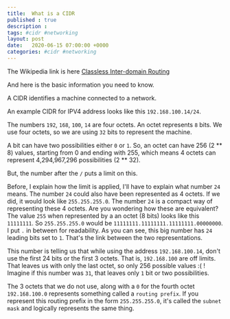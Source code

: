 ```yaml
---
title:  What is a CIDR
published : true
description : 
tags: #cidr #networking
layout: post
date:   2020-06-15 07:00:00 +0000
categories: #cidr #networking
---
```


The Wikipedia link is here [Classless Inter-domain Routing](https://en.wikipedia.org/wiki/Classless_Inter-Domain_Routing)

And here is the basic information you need to know.

A CIDR identifies a machine connected to a network.

An example CIDR for IPV4 address looks like this `192.168.100.14/24`.

The numbers `192`, `168`, `100`, `14` are four octets. An octet represents `8` bits. We use four octets, so we are using `32` bits to represent the machine. 

A bit can have two possibilities either `0` or `1`. So, an octet can have 256 (2 ** 8) values, starting from 0 and ending with 255, which means 4 octets can represent 4,294,967,296 possibilities (2 ** 32).

But, the number after the `/` puts a limit on this.

Before, I explain how the limit is applied, I'll have to explain what number `24` means. The number `24` could also have been represented as 4 octets. If we did, it would look like `255.255.255.0`. The number `24` is a compact way of representing these 4 octets. Are you wondering how these are equivalent? The value `255` when represented by a an octet (8 bits) looks like this `11111111`. So `255.255.255.0` would be `11111111.11111111.11111111.00000000`. I put `.` in between for readability. As you can see, this big number has `24` leading bits set to `1`. That's the link between the two representations.

This number is telling us that while using the address `192.168.100.14`, don't use the first 24 bits or the first 3 octets. That is, `192.168.100` are off limits. That leaves us with only the last octet, so only 256 possible values :( ! Imagine if this number was `31`, that leaves only `1` bit or two possibilities. 

The 3 octets that we do not use, along with a `0` for the fourth octet `192.168.100.0` represents something called a `routing prefix`. If you represent this routing prefix in the form `255.255.255.0`, it's called the `subnet mask` and logically represents the same thing.




